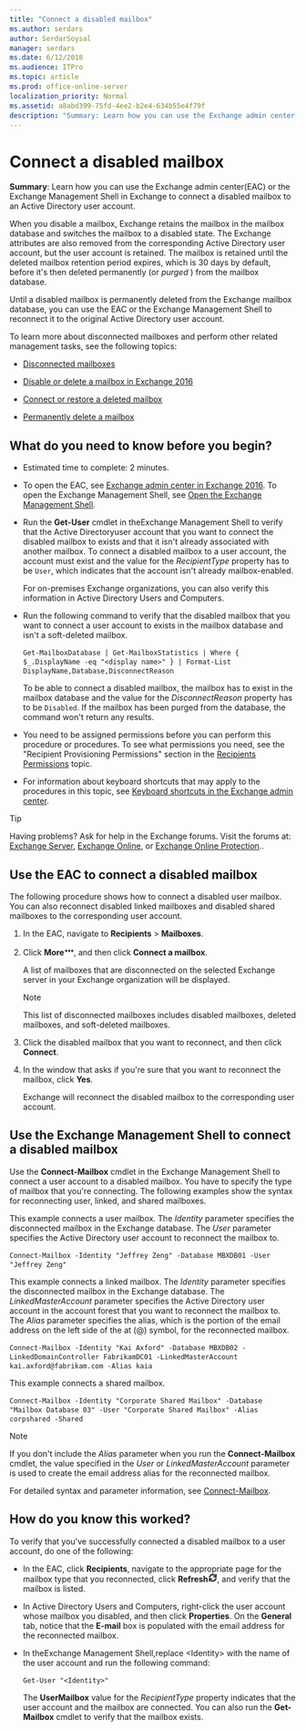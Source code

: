 ```yaml
---
title: "Connect a disabled mailbox"
ms.author: serdars
author: SerdarSoysal
manager: serdars
ms.date: 6/12/2018
ms.audience: ITPro
ms.topic: article
ms.prod: office-online-server
localization_priority: Normal
ms.assetid: a8abd399-75fd-4ee2-b2e4-634b55e4f79f
description: "Summary: Learn how you can use the Exchange admin center(EAC) or the Exchange Management Shell in Exchange to connect a disabled mailbox to an Active Directory user account."
---
```


# Connect a disabled mailbox

 **Summary**: Learn how you can use the Exchange admin center(EAC) or the Exchange Management Shell in Exchange to connect a disabled mailbox to an Active Directory user account.
  
 When you disable a mailbox, Exchange retains the mailbox in the mailbox database and switches the mailbox to a disabled state. The Exchange attributes are also removed from the corresponding Active Directory user account, but the user account is retained. The mailbox is retained until the deleted mailbox retention period expires, which is 30 days by default, before it's then deleted permanently (or  *purged*  ) from the mailbox database. 
  
Until a disabled mailbox is permanently deleted from the Exchange mailbox database, you can use the EAC or the Exchange Management Shell to reconnect it to the original Active Directory user account.
  
To learn more about disconnected mailboxes and perform other related management tasks, see the following topics:
  
- [Disconnected mailboxes](disconnected-mailboxes.md)
    
- [Disable or delete a mailbox in Exchange 2016](disable-or-delete-mailboxes.md)
    
- [Connect or restore a deleted mailbox](restore-deleted-mailboxes.md)
    
- [Permanently delete a mailbox](permanently-delete-mailboxes.md)
    
## What do you need to know before you begin?

- Estimated time to complete: 2 minutes.
    
- To open the EAC, see [Exchange admin center in Exchange 2016](../../architecture/client-access/exchange-admin-center.md). To open the Exchange Management Shell, see [Open the Exchange Management Shell](http://technet.microsoft.com/library/63976059-25f8-4b4f-b597-633e78b803c0.aspx).
    
- Run the **Get-User** cmdlet in theExchange Management Shell to verify that the Active Directoryuser account that you want to connect the disabled mailbox to exists and that it isn't already associated with another mailbox. To connect a disabled mailbox to a user account, the account must exist and the value for the  _RecipientType_ property has to be  `User`, which indicates that the account isn't already mailbox-enabled.
    
    For on-premises Exchange organizations, you can also verify this information in Active Directory Users and Computers.
    
- Run the following command to verify that the disabled mailbox that you want to connect a user account to exists in the mailbox database and isn't a soft-deleted mailbox.
    
  ```
  Get-MailboxDatabase | Get-MailboxStatistics | Where { $_.DisplayName -eq "<display name>" } | Format-List DisplayName,Database,DisconnectReason
  ```

    To be able to connect a disabled mailbox, the mailbox has to exist in the mailbox database and the value for the  _DisconnectReason_ property has to be  `Disabled`. If the mailbox has been purged from the database, the command won't return any results.
    
- You need to be assigned permissions before you can perform this procedure or procedures. To see what permissions you need, see the "Recipient Provisioning Permissions" section in the [Recipients Permissions](../../permissions/feature-permissions/recipient-permissions.md) topic. 
    
- For information about keyboard shortcuts that may apply to the procedures in this topic, see [Keyboard shortcuts in the Exchange admin center](../../about-documentation/eac-keyboard-shortcuts.md).
    
> [!TIP]
> Having problems? Ask for help in the Exchange forums. Visit the forums at: [Exchange Server](https://go.microsoft.com/fwlink/p/?linkId=60612), [Exchange Online](https://go.microsoft.com/fwlink/p/?linkId=267542), or [Exchange Online Protection](https://go.microsoft.com/fwlink/p/?linkId=285351).. 
  
## Use the EAC to connect a disabled mailbox

The following procedure shows how to connect a disabled user mailbox. You can also reconnect disabled linked mailboxes and disabled shared mailboxes to the corresponding user account.
  
1. In the EAC, navigate to **Recipients** \> **Mailboxes**.
    
2. Click **More**![More Options icon](../../media/ITPro_EAC_MoreOptionsIcon.png), and then click **Connect a mailbox**.
    
    A list of mailboxes that are disconnected on the selected Exchange server in your Exchange organization will be displayed.
    
    > [!NOTE]
    > This list of disconnected mailboxes includes disabled mailboxes, deleted mailboxes, and soft-deleted mailboxes. 
  
3. Click the disabled mailbox that you want to reconnect, and then click **Connect**.
    
4. In the window that asks if you're sure that you want to reconnect the mailbox, click **Yes**.
    
    Exchange will reconnect the disabled mailbox to the corresponding user account.
    
## Use the Exchange Management Shell to connect a disabled mailbox

Use the **Connect-Mailbox** cmdlet in the Exchange Management Shell to connect a user account to a disabled mailbox. You have to specify the type of mailbox that you're connecting. The following examples show the syntax for reconnecting user, linked, and shared mailboxes. 
  
This example connects a user mailbox. The  _Identity_ parameter specifies the disconnected mailbox in the Exchange database. The  _User_ parameter specifies the Active Directory user account to reconnect the mailbox to. 
  
```
Connect-Mailbox -Identity "Jeffrey Zeng" -Database MBXDB01 -User "Jeffrey Zeng"
```

This example connects a linked mailbox. The  _Identity_ parameter specifies the disconnected mailbox in the Exchange database. The  _LinkedMasterAccount_ parameter specifies the Active Directory user account in the account forest that you want to reconnect the mailbox to. The  _Alias_ parameter specifies the alias, which is the portion of the email address on the left side of the at (@) symbol, for the reconnected mailbox. 
  
```
Connect-Mailbox -Identity "Kai Axford" -Database MBXDB02 -LinkedDomainController FabrikamDC01 -LinkedMasterAccount kai.axford@fabrikam.com -Alias kaia
```

This example connects a shared mailbox.
  
```
Connect-Mailbox -Identity "Corporate Shared Mailbox" -Database "Mailbox Database 03" -User "Corporate Shared Mailbox" -Alias corpshared -Shared
```

> [!NOTE]
> If you don't include the  _Alias_ parameter when you run the **Connect-Mailbox** cmdlet, the value specified in the  _User_ or  _LinkedMasterAccount_ parameter is used to create the email address alias for the reconnected mailbox. 
  
For detailed syntax and parameter information, see [Connect-Mailbox](http://technet.microsoft.com/library/48757062-abe5-4c61-acc5-5884569c1d8b.aspx).
  
## How do you know this worked?

To verify that you've successfully connected a disabled mailbox to a user account, do one of the following:
  
- In the EAC, click **Recipients**, navigate to the appropriate page for the mailbox type that you reconnected, click **Refresh**![Refresh icon](../../media/ITPro_EAC_RefreshIcon.png), and verify that the mailbox is listed.
    
- In Active Directory Users and Computers, right-click the user account whose mailbox you disabled, and then click **Properties**. On the **General** tab, notice that the **E-mail** box is populated with the email address for the reconnected mailbox. 
    
- In theExchange Management Shell,replace \<Identity\> with the name of the user account and run the following command:
    
  ```
  Get-User "<Identity>"
  ```

    The **UserMailbox** value for the  _RecipientType_ property indicates that the user account and the mailbox are connected. You can also run the **Get-Mailbox** cmdlet to verify that the mailbox exists. 
    


